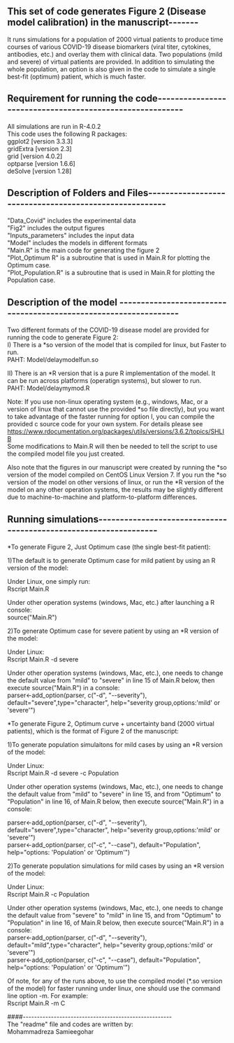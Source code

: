 ## This set of code generates Figure 2 (Disease model calibration) in the manuscript-------
It runs simulations for a population of 2000 virtual patients to produce time courses of various COVID-19 disease biomarkers (viral titer, cytokines, antibodies, etc.) and overlay them with clinical data. Two populations (mild and severe) of virtual patients are provided. In addition to simulating the whole population, an option is also given in the code to simulate a single best-fit (optimum) patient, which is much faster.

## Requirement for running the code---------------------------------------------------------
All simulations are run in R-4.0.2   
This code uses the following R packages:  
ggplot2   [version 3.3.3]  
gridExtra [version 2.3]  
grid      [version 4.0.2]  
optparse  [version 1.6.6]   
deSolve   [version 1.28] 

## Description of Folders and Files-------------------------------------------------------
"Data_Covid"        	includes the experimental data  
"Fig2"    	 			includes the output figures  
"Inputs_parameters" 	includes the input data  
"Model" 				includes the models in different formats  
"Main.R" 				is the main code for generating the figure 2  
"Plot_Optimum R" 		is a subroutine that is used in Main.R for plotting the Optimum case.  
"Plot_Population.R"     is a subroutine that is used in Main.R for plotting the Population case.  
## Description of the model -----------------------------------------------------------------
Two different formats of the COVID-19 disease model are provided for running the code to generate Figure 2:  
I)  There is a  *so  version of the model that is 		      compiled for linux, but Faster to run.   
PAHT: Model/delaymodelfun.so  

II) There is an *R   version that is a pure R implementation of the model. It can be run across platforms (operatign systems), but slower to run.  
PAHT: Model/delaymymod.R  

Note: If you use non-linux operating system (e.g., windows, Mac, or a version of linux that cannot use the provided *so file directly), but you want to take advantage of the faster running for option I, you can compile the provided c source code for your own system. For details please see https://www.rdocumentation.org/packages/utils/versions/3.6.2/topics/SHLIB  
Some modifications to Main.R will then be needed to tell the script to use the compiled model file you just created.  

Also note that the figures in our manuscript were created by running the *so version of the model compiled on CentOS Linux Version 7. If you run the *so version of the model on other versions of linux, or run the *R version of the model on any other operation systems, the results may be slightly different due to machine-to-machine and platform-to-platform differences.

## Running simulations-----------------------------------------------------------------
*To generate Figure 2, Just Optimum case (the single best-fit patient):    
 
   1)The default is to generate Optimum case for mild patient by using an R version of the model:  
   
   Under Linux, one simply run:    
		Rscript Main.R  
		
   Under other operation systems (windows, Mac, etc.) after launching a R console:    
                source("Main.R")

   2)To generate Optimum case for severe patient by using an *R version of the model:  
   
   Under Linux:    
		Rscript Main.R -d severe  
		
   Under other operation systems (windows, Mac, etc.), one needs to change the default value from "mild" to "severe" in line 15 of Main.R below, then execute source("Main.R") in a console:    
   parser<-add_option(parser, c("-d", "--severity"), default="severe",type="character", help="severity group,options:'mild' or 'severe'")  

    
*To generate Figure 2, Optimum curve + uncertainty band (2000 virtual patients), which is the format of Figure 2 of the manuscript:  

   1)To generate population simulaitons for mild cases by using an *R version of the model:  
   
   Under Linux:    
		Rscript Main.R -d severe -c Population  
		
   Under other operation systems (windows, Mac, etc.), one needs to change the default value from "mild" to "severe" in line 15, and from "Optimum" to "Population" in line 16, of Main.R below, then execute source("Main.R") in a console:    
   
   parser<-add_option(parser, c("-d", "--severity"), default="severe",type="character", help="severity group,options:'mild' or 'severe'")   
   parser<-add_option(parser, c("-c", "--case"), default="Population", help="options: 'Population' or 'Optimum'")  
   
   2)To generate population simulations for mild cases by using an *R version of the model:  
   
   Under Linux:    
		Rscript Main.R -c Population  
		
   Under other operation systems (windows, Mac, etc.), one needs to change the default value from "severe" to "mild" in line 15, and from "Optimum" to "Population" in line 16, of Main.R below, then execute source("Main.R") in a console:    
   parser<-add_option(parser, c("-d", "--severity"), default="mild",type="character", help="severity group,options:'mild' or 'severe'")   
   parser<-add_option(parser, c("-c", "--case"), default="Population", help="options: 'Population' or 'Optimum'")

   
   Of note, for any of the runs above, to use the compiled model (*.so version of the model) for faster running under linux, one should use the command line option -m. For example:    
		Rscript Main.R -m C  



####-----------------------------------------------------  
The "readme" file and codes are written by:    
Mohammadreza Samieegohar
